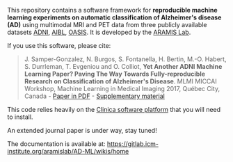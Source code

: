 This repository contains a software framework for **reproducible machine learning experiments on automatic classification of Alzheimer's disease (AD)** using multimodal MRI and PET data from three publicly available datasets [ADNI](http://adni.loni.usc.edu/), [AIBL](https://aibl.csiro.au/research/neuroimaging/), [OASIS](http://www.oasis-brains.org/). It is developed by the [ARAMIS Lab](http://www.aramislab.fr).

If you use this software, please cite:
> J. Samper-Gonzalez, N. Burgos, S. Fontanella, H. Bertin, M.-O. Habert, S. Durrleman, T. Evgeniou and O. Colliot, **Yet Another ADNI Machine Learning Paper? Paving The Way Towards Fully-reproducible Research on Classification of Alzheimer's Disease**. MLMI MICCAI Workshop, Machine Learning in Medical Imaging 2017, Québec City, Canada - [Paper in PDF](Papers/MLMI2017/MLMI-2017-Paper_12.pdf) - [Supplementary material](Papers/MLMI2017/supplementary_material.pdf)
>

This code relies heavily on the [Clinica software platform](http://www.clinica.run) that you will need to install.

An extended journal paper is under way, stay tuned!

The documentation is available at: https://gitlab.icm-institute.org/aramislab/AD-ML/wikis/home
